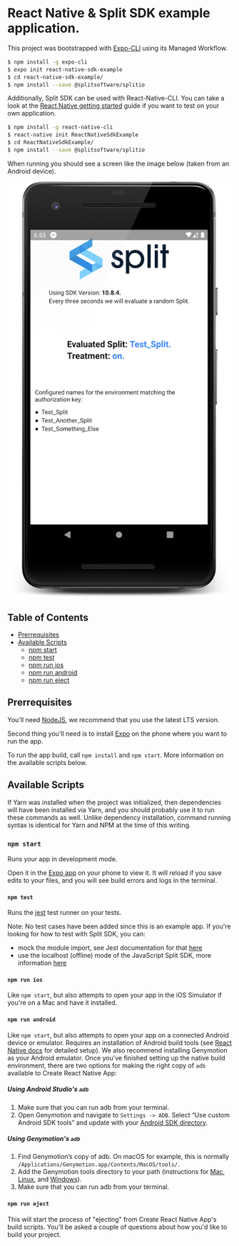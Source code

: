 # React Native & Split SDK example application.

This project was bootstrapped with [Expo-CLI](https://docs.expo.io/versions/latest/workflow/expo-cli/) using its Managed Workflow.

```sh
$ npm install -g expo-cli
$ expo init react-native-sdk-example
$ cd react-native-sdk-example/
$ npm install --save @splitsoftware/splitio
```

Additionally, Split SDK can be used with React-Native-CLI. You can take a look at the [React Native getting started](https://facebook.github.io/react-native/docs/getting-started.html) guide if you want to test on your own application.

```sh
$ npm install -g react-native-cli
$ react-native init ReactNativeSdkExample
$ cd ReactNativeSdkExample/
$ npm install --save @splitsoftware/splitio
```

When running you should see a screen like the image below (taken from an Android device).

![Running instance screenshot](./docs/mobile_screenshot.png)

## Table of Contents
* [Prerrequisites](#prerrequisites)
* [Available Scripts](#available-scripts)
  * [npm start](#npm-start)
  * [npm test](#npm-test)
  * [npm run ios](#npm-run-ios)
  * [npm run android](#npm-run-android)
  * [npm run eject](#npm-run-eject)

## Prerrequisites

You'll need [NodeJS](https://nodejs.org/en/download/), we recommend that you use the latest LTS version.

Second thing you'll need is to install [Expo](https://expo.io/) on the phone where you want to run the app.

To run the app build, call `npm install` and `npm start`. More information on the available scripts below.

## Available Scripts

If Yarn was installed when the project was initialized, then dependencies will have been installed via Yarn, and you should probably use it to run these commands as well. Unlike dependency installation, command running syntax is identical for Yarn and NPM at the time of this writing.

### `npm start`

Runs your app in development mode.

Open it in the [Expo app](https://expo.io) on your phone to view it. It will reload if you save edits to your files, and you will see build errors and logs in the terminal.

#### `npm test`

Runs the [jest](https://github.com/facebook/jest) test runner on your tests.

Note: No test cases have been added since this is an example app.
If you're looking for how to test with Split SDK, you can:
   * mock the module import, see Jest documentation for that [here](https://facebook.github.io/jest/docs/en/jest-object.html#jestmockmodulename-factory-options)
   * use the localhost (offline) mode of the JavaScript Split SDK, more information [here](https://docs.split.io/docs/javascript-sdk-overview#localhost-mode)

#### `npm run ios`

Like `npm start`, but also attempts to open your app in the iOS Simulator if you're on a Mac and have it installed.

#### `npm run android`

Like `npm start`, but also attempts to open your app on a connected Android device or emulator. Requires an installation of Android build tools (see [React Native docs](https://facebook.github.io/react-native/docs/getting-started.html) for detailed setup). We also recommend installing Genymotion as your Android emulator. Once you've finished setting up the native build environment, there are two options for making the right copy of `adb` available to Create React Native App:

##### Using Android Studio's `adb`

1. Make sure that you can run adb from your terminal.
2. Open Genymotion and navigate to `Settings -> ADB`. Select “Use custom Android SDK tools” and update with your [Android SDK directory](https://stackoverflow.com/questions/25176594/android-sdk-location).

##### Using Genymotion's `adb`

1. Find Genymotion’s copy of adb. On macOS for example, this is normally `/Applications/Genymotion.app/Contents/MacOS/tools/`.
2. Add the Genymotion tools directory to your path (instructions for [Mac](http://osxdaily.com/2014/08/14/add-new-path-to-path-command-line/), [Linux](http://www.computerhope.com/issues/ch001647.htm), and [Windows](https://www.howtogeek.com/118594/how-to-edit-your-system-path-for-easy-command-line-access/)).
3. Make sure that you can run adb from your terminal.

#### `npm run eject`

This will start the process of "ejecting" from Create React Native App's build scripts. You'll be asked a couple of questions about how you'd like to build your project.
